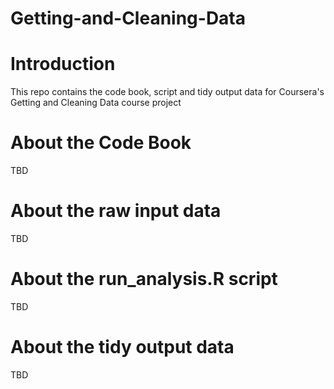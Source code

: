 # Getting-and-Cleaning-Data

# Introduction

This repo contains the code book, script and tidy output data for Coursera's Getting and Cleaning Data course project

# About the Code Book

TBD

# About the raw input data

TBD

# About the run_analysis.R script

TBD

# About the tidy output data

TBD
